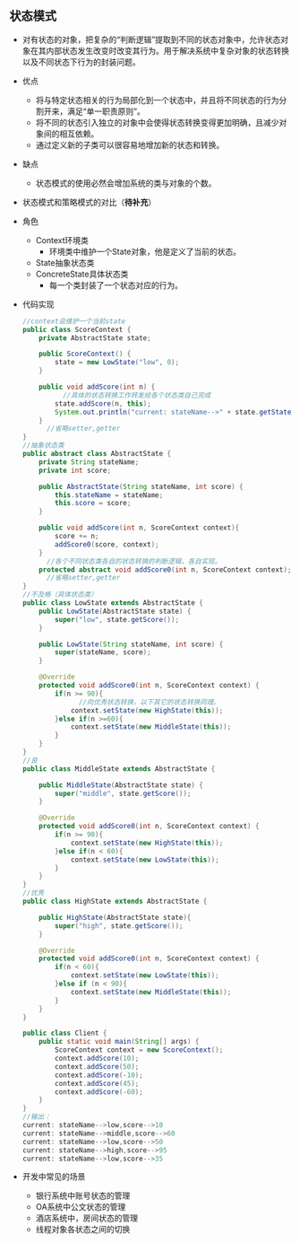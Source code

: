 ## 状态模式
- 对有状态的对象，把复杂的“判断逻辑”提取到不同的状态对象中，允许状态对象在其内部状态发生改变时改变其行为。用于解决系统中复杂对象的状态转换以及不同状态下行为的封装问题。

- 优点

  - 将与特定状态相关的行为局部化到一个状态中，并且将不同状态的行为分割开来，满足“单一职责原则”。
  - 将不同的状态引入独立的对象中会使得状态转换变得更加明确，且减少对象间的相互依赖。
  - 通过定义新的子类可以很容易地增加新的状态和转换。

- 缺点

  - 状态模式的使用必然会增加系统的类与对象的个数。

- 状态模式和策略模式的对比（**待补充**）
  
  
  
- 角色
  
  - Context环境类  
    - 环境类中维护一个State对象，他是定义了当前的状态。
  - State抽象状态类
  - ConcreteState具体状态类  
    - 每一个类封装了一个状态对应的行为。
  
- 代码实现
  
  ```java
  //context会维护一个当前state
  public class ScoreContext {
      private AbstractState state;
  
      public ScoreContext() {
          state = new LowState("low", 0);
      }
  
      public void addScore(int n) {
        	//具体的状态转换工作转发给各个状态类自己完成
          state.addScore(n, this);
          System.out.println("current: stateName-->" + state.getStateName() + ",score-->" + state.getScore());
      }
  		//省略setter,getter
  }
  //抽象状态类
  public abstract class AbstractState {
      private String stateName;
      private int score;
  
      public AbstractState(String stateName, int score) {
          this.stateName = stateName;
          this.score = score;
      }
  
      public void addScore(int n, ScoreContext context){
          score += n;
          addScore0(score, context);
      }
    	//各个不同状态类各自的状态转换的判断逻辑，各自实现。
      protected abstract void addScore0(int n, ScoreContext context);
    	//省略setter,getter
  }
  //不及格（具体状态类）
  public class LowState extends AbstractState {
      public LowState(AbstractState state) {
          super("low", state.getScore());
      }
  
      public LowState(String stateName, int score) {
          super(stateName, score);
      }
  
      @Override
      protected void addScore0(int n, ScoreContext context) {
          if(n >= 90){
            	//向优秀状态转换，以下其它的状态转换同理。
              context.setState(new HighState(this));
          }else if(n >=60){
              context.setState(new MiddleState(this));
          }
      }
  }
  //良
  public class MiddleState extends AbstractState {
  
      public MiddleState(AbstractState state) {
          super("middle", state.getScore());
      }
  
      @Override
      protected void addScore0(int n, ScoreContext context) {
          if(n >= 90){
              context.setState(new HighState(this));
          }else if(n < 60){
              context.setState(new LowState(this));
          }
      }
  }
  //优秀
  public class HighState extends AbstractState {
  
      public HighState(AbstractState state){
          super("high", state.getScore());
      }
  
      @Override
      protected void addScore0(int n, ScoreContext context) {
          if(n < 60){
              context.setState(new LowState(this));
          }else if (n < 90){
              context.setState(new MiddleState(this));
          }
      }
  }
  
  public class Client {
      public static void main(String[] args) {
          ScoreContext context = new ScoreContext();
          context.addScore(10);
          context.addScore(50);
          context.addScore(-10);
          context.addScore(45);
          context.addScore(-60);
      }
  }
  //输出：
  current: stateName-->low,score-->10
  current: stateName-->middle,score-->60
  current: stateName-->low,score-->50
  current: stateName-->high,score-->95
  current: stateName-->low,score-->35
  ```
  
  
  
- 开发中常见的场景
  - 银行系统中账号状态的管理
  - OA系统中公文状态的管理
  - 酒店系统中，房间状态的管理
  - 线程对象各状态之间的切换